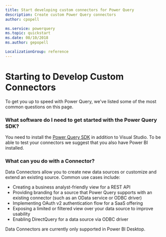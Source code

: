 ```yaml
---
title: Start developing custom connectors for Power Query 
description: Create custom Power Query connectors
author: cpopell

ms.service: powerquery
ms.topic: quickstart
ms.date: 08/10/2018
ms.author: gepopell

LocalizationGroup: reference
---
```


# Starting to Develop Custom Connectors
To get you up to speed with Power Query, we've listed some of the most common questions on this page.

### What software do I need to get started with the Power Query SDK?
You need to install the [Power Query SDK](https://www.aka.ms/powerquerysdk) in addition to Visual Studio. To be able to test your connectors we suggest that you also have Power BI installed.

### What can you do with a Connector?
Data Connectors allow you to create new data sources or customize and extend an existing source. Common use cases include:
* Creating a business analyst-friendly view for a REST API
* Providing branding for a source that Power Query supports with an existing connector (such as an OData service or ODBC driver)
* Implementing OAuth v2 authentication flow for a SaaS offering
* Exposing a limited or filtered view over your data source to improve usability
* Enabling DirectQuery for a data source via ODBC driver

Data Connectors are currently only supported in Power BI Desktop.
